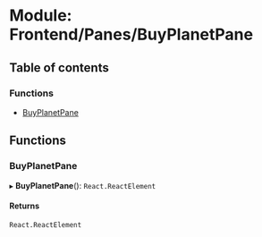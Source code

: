 # Module: Frontend/Panes/BuyPlanetPane

## Table of contents

### Functions

- [BuyPlanetPane](Frontend_Panes_BuyPlanetPane.md#buyplanetpane)

## Functions

### BuyPlanetPane

▸ **BuyPlanetPane**(): `React.ReactElement`

#### Returns

`React.ReactElement`
